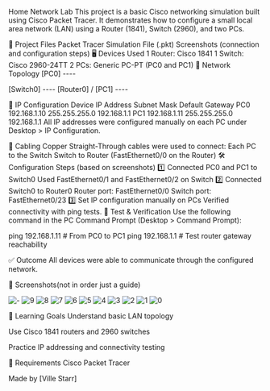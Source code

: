 Home Network Lab
This project is a basic Cisco networking simulation built using Cisco Packet Tracer. It demonstrates how to configure a small local area network (LAN) using a Router (1841), Switch (2960), and two PCs.

📁 Project Files
Packet Tracer Simulation File (.pkt)
Screenshots (connection and configuration steps)
🖥️ Devices Used
1 Router: Cisco 1841
1 Switch: Cisco 2960-24TT
2 PCs: Generic PC-PT (PC0 and PC1)
🧷 Network Topology
[PC0] ----

[Switch0] ---- [Router0] / [PC1] ----

📡 IP Configuration
Device	IP Address	Subnet Mask	Default Gateway
PC0	192.168.1.10	255.255.255.0	192.168.1.1
PC1	192.168.1.11	255.255.255.0	192.168.1.1
All IP addresses were configured manually on each PC under Desktop > IP Configuration.

🔌 Cabling
Copper Straight-Through cables were used to connect:
Each PC to the Switch
Switch to Router (FastEthernet0/0 on the Router)
🛠️ Configuration Steps (based on screenshots)
1️⃣ Connected PC0 and PC1 to Switch0
Used FastEthernet0/1 and FastEthernet0/2 on Switch
2️⃣ Connected Switch0 to Router0
Router port: FastEthernet0/0
Switch port: FastEthernet0/23
3️⃣ Set IP configuration manually on PCs
Verified connectivity with ping tests.
🧪 Test & Verification
Use the following command in the PC Command Prompt (Desktop > Command Prompt):

ping 192.168.1.11   # From PC0 to PC1
ping 192.168.1.1    # Test router gateway reachability

✅ Outcome
All devices were able to communicate through the configured network.

📸 Screenshots(not in order just a guide)

![-](https://github.com/user-attachments/assets/e440b51d-ed6b-43db-a84b-4a71a6382b93)
![9](https://github.com/user-attachments/assets/866f667c-2919-4934-9f83-46ecff471aa6)
![8](https://github.com/user-attachments/assets/b0d6a011-6e0f-47fc-88c7-515910d48298)
![7](https://github.com/user-attachments/assets/99e7796f-99e5-49e1-ac69-93e3aa1b8ffe)
![6](https://github.com/user-attachments/assets/87cf748a-9989-4e4d-bab4-6548776096c1)
![5](https://github.com/user-attachments/assets/7c77b00b-73a8-46b4-b6ce-3cb5eb1305cf)
![4](https://github.com/user-attachments/assets/3548c8fd-ac8e-4cd5-8f6e-5fc0448259b6)
![3](https://github.com/user-attachments/assets/aa0e8c2f-e75c-4f38-a618-99c6c40e2c62)
![2](https://github.com/user-attachments/assets/ac321acf-25b3-4a5e-84ce-de107721d659)
![1](https://github.com/user-attachments/assets/6c911bd4-7dd2-4d16-b364-da72d9b3c4a0)
![0](https://github.com/user-attachments/assets/e1baea0a-4aba-43f0-b4bf-0a3fa8f9967d)

🧠 Learning Goals
Understand basic LAN topology


Use Cisco 1841 routers and 2960 switches


Practice IP addressing and connectivity testing






📎 Requirements
Cisco Packet Tracer


Made by [Ville Starr]

